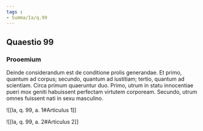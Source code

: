 ```yaml
---
tags : 
- Summa/Ia/q.99
---
```


## Quaestio 99

### Prooemium

Deinde considerandum est de conditione prolis generandae. Et primo, quantum ad corpus; secundo, quantum ad iustitiam; tertio, quantum ad scientiam. Circa primum quaeruntur duo. Primo, utrum in statu innocentiae pueri mox geniti habuissent perfectam virtutem corpoream. Secundo, utrum omnes fuissent nati in sexu masculino.

![[Ia, q. 99, a. 1#Articulus 1]]

![[Ia, q. 99, a. 2#Articulus 2]]

